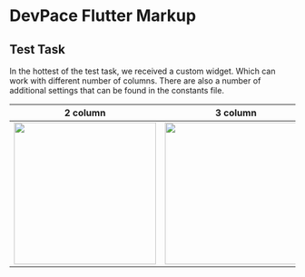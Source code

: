 # DevPace Flutter Markup
## Test Task
In the hottest of the test task, we received a custom widget. Which can work with different number of columns.
There are also a number of additional settings that can be found in the constants file.

   2 column                                              |  3 column
:-------------------------------------------------------:|:--------------------------------------------------------:
<img src="assets/2column.gif" width="250" height="250"/> | <img src="assets/3column.gif" width="250" height="250"/>
